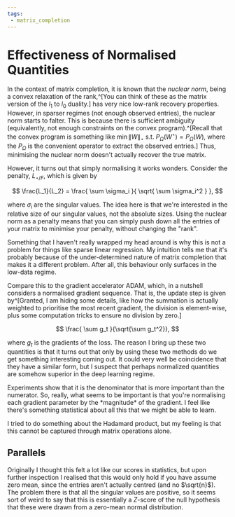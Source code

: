 ```yaml
---
tags:
 - matrix_completion
---
```


# Effectiveness of Normalised Quantities

In the context of matrix completion, it is known that the *nuclear norm*, being a convex relaxation of the rank,^[You can think of these as the matrix version of the $l_1$ to $l_0$ duality.] has very nice low-rank recovery properties. However, in sparser regimes (not enough observed entries), the nuclear norm starts to falter. This is because there is sufficient ambiguity (equivalently, not enough constraints on the convex program).^[Recall that the convex program is something like $\min \|W\|_{\star} \text{ s.t. } P_{\Omega}(W^\star) = P_{\Omega}(W)$, where the $P_{\Omega}$ is the convenient operator to extract the observed entries.]
Thus, minimising the nuclear norm doesn't actually recover the true matrix.

However, it turns out that simply normalising it works wonders. Consider the penalty, $L_{\star/F}$, which is given by

$$
\frac{L_1}{L_2} = \frac{ \sum \sigma_i }{ \sqrt{ \sum \sigma_i^2 } },
$$

where $\sigma_i$ are the singular values. The idea here is that we're interested in the relative size of our singular values, not the absolute sizes. Using the nuclear norm as a penalty means that you can simply push down all the entries of your matrix to minimise your penalty, without changing the "rank".

<Note>Something that I haven't really wrapped my head around is why this is not a problem for things like sparse linear regression. My intuition tells me that it's probably because of the under-determined nature of matrix completion that makes it a different problem. After all, this behaviour only surfaces in the low-data regime.</Note>

Compare this to the gradient accelerator ADAM, which, in a nutshell considers a normalised gradient sequence. That is, the update step is given by^[Granted, I am hiding some details, like how the summation is actually weighted to prioritise the most recent gradient, the division is element-wise, plus some computation tricks to ensure no division by zero.]

$$
\frac{ \sum g_t }{\sqrt{\sum g_t^2}},
$$

where $g_t$ is the gradients of the loss. The reason I bring up these two quantities is that it turns out that only by using these two methods do we get something interesting coming out. It could very well be coincidence that they have a similar form, but I suspect that perhaps normalized quantities are somehow superior in the deep learning regime.

<Note>
Experiments show that it is the denominator that is more important than the numerator. So, really, what seems to be important is that you're normalising each gradient parameter by the *magnitude* of the gradient. I feel like there's something statistical about all this that we might be able to learn.

I tried to do something about the Hadamard product, but my feeling is that this cannot be captured through matrix operations alone.
</Note>

## Parallels

Originally I thought this felt a lot like our scores in statistics, but upon further inspection I realised that this would only hold if you have assume zero mean, since the entries aren't actually centred (and no $\sqrt{n}$). The problem there is that all the singular values are positive, so it seems sort of weird to say that this is essentially a $Z$-score of the null hypothesis that these were drawn from a zero-mean normal distribution.